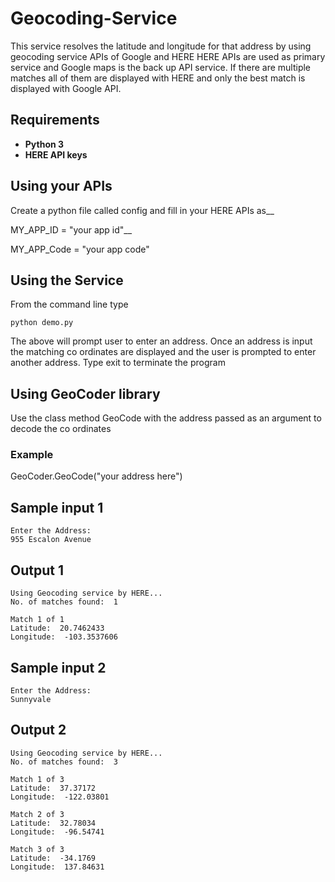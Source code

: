 # Geocoding-Service
This service resolves the latitude and longitude for that address by using geocoding service APIs of Google and HERE
HERE APIs are used as primary service and Google maps is the back up API service. If there are multiple matches all of them are displayed with HERE and only the best match is displayed with Google API.

## Requirements
* **Python 3**
* **HERE API keys**

## Using your APIs
Create a python file called config and fill in your HERE APIs as__

MY_APP_ID = "your app id"__

MY_APP_Code = "your app code"

## Using the Service

From the command line type

```
python demo.py
```
The above will prompt user to enter an address. Once an address is input the matching co ordinates are displayed and the user is prompted to enter another address.
Type exit to terminate the program


## Using GeoCoder library

Use the class method GeoCode with the address passed as an argument to decode the co ordinates

### Example
GeoCoder.GeoCode("your address here")

## Sample input 1
```
Enter the Address:
955 Escalon Avenue
```

## Output 1
```
Using Geocoding service by HERE...
No. of matches found:  1

Match 1 of 1
Latitude:  20.7462433
Longitude:  -103.3537606
```

## Sample input 2
```
Enter the Address:
Sunnyvale
```

## Output 2
```
Using Geocoding service by HERE...
No. of matches found:  3

Match 1 of 3
Latitude:  37.37172
Longitude:  -122.03801

Match 2 of 3
Latitude:  32.78034
Longitude:  -96.54741

Match 3 of 3
Latitude:  -34.1769
Longitude:  137.84631
```
